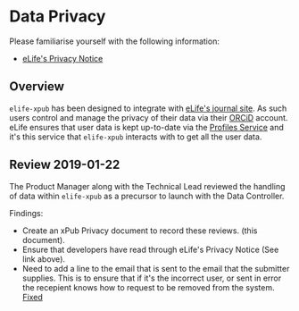 # Data Privacy

Please familiarise yourself with the following information:

- [eLife's Privacy Notice](https://elifesciences.org/privacy)

## Overview

`elife-xpub` has been designed to integrate with [eLife's journal site](elifesciences.org).
As such users control and manage the privacy of their data via their [ORCiD](orcid.org) account.
eLife ensures that user data is kept up-to-date via the [Profiles Service](https://github.com/elifesciences/profiles)
and it's this service that `elife-xpub` interacts with to get all the user data.

## Review 2019-01-22

The Product Manager along with the Technical Lead reviewed the handling of data within `elife-xpub` as a precursor to launch with the Data Controller.

Findings:

- Create an xPub Privacy document to record these reviews. (this document).
- Ensure that developers have read through eLife's Privacy Notice (See link above).
- Need to add a line to the email that is sent to the email that the submitter supplies.
  This is to ensure that if it's the incorrect user, or sent in error the recepient knows how
  to request to be removed from the system. [Fixed](https://github.com/elifesciences/elife-xpub/issues/1366)
